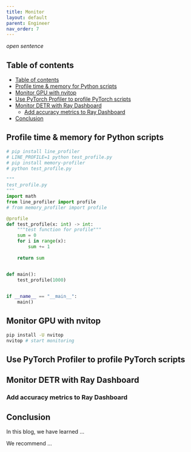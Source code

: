 ```yaml
---
title: Monitor
layout: default
parent: Engineer
nav_order: 7
---
```

_open sentence_

## Table of contents
- [Table of contents](#table-of-contents)
- [Profile time \& memory for Python scripts](#profile-time--memory-for-python-scripts)
- [Monitor GPU with nvitop](#monitor-gpu-with-nvitop)
- [Use PyTorch Profiler to profile PyTorch scripts](#use-pytorch-profiler-to-profile-pytorch-scripts)
- [Monitor DETR with Ray Dashboard](#monitor-detr-with-ray-dashboard)
  - [Add accuracy metrics to Ray Dashboard](#add-accuracy-metrics-to-ray-dashboard)
- [Conclusion](#conclusion)

## Profile time & memory for Python scripts

```python
# pip install line_profiler
# LINE_PROFILE=1 python test_profile.py
# pip install memory-profiler
# python test_profile.py

"""
test_profile.py
"""
import math
from line_profiler import profile
# from memory_profiler import profile

@profile
def test_profile(x: int) -> int:
    """test function for profile"""
    sum = 0
    for i in range(x):
        sum += 1
    
    return sum


def main():
    test_profile(1000)
    

if __name__ == "__main__":
    main()
```



## Monitor GPU with nvitop
```bash
pip install -U nvitop
nvitop # start monitoring
```

## Use PyTorch Profiler to profile PyTorch scripts

## Monitor DETR with Ray Dashboard

### Add accuracy metrics to Ray Dashboard

## Conclusion
In this blog, we have learned ...

We recommend ...